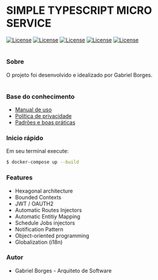 # SIMPLE TYPESCRIPT MICRO SERVICE #


[![License](https://img.shields.io/badge/License-MIT-green.svg?style=flat)](https://github.com/clips/pattern/blob/master/LICENSE.txt) [![License](https://img.shields.io/badge/Typescript-4.1.2-blue.svg?style=flat)](https://github.com/clips/pattern/blob/master/LICENSE.txt) [![License](https://img.shields.io/badge/TypeORM-0.2.28-orange.svg?style=flat)](https://github.com/clips/pattern/blob/master/LICENSE.txt) [![License](https://img.shields.io/badge/KafkaJS-1.15.0-pink.svg?style=flat)](https://github.com/clips/pattern/blob/master/LICENSE.txt) [![License](https://img.shields.io/badge/Hapi-latest-purple.svg?style=flat)](https://github.com/clips/pattern/blob/master/LICENSE.txt) 





# #


### Sobre ###

O projeto foi desenvolvido e idealizado por Gabriel Borges.

# #


### Base do conhecimento ###

* [Manual de uso](https://github.com/borgesdeveloper/micro-service-typescript/tree/master/docs)
* [Política de privacidade](https://github.com/borgesdeveloper/micro-service-typescript/tree/master/docs)
* [Padrões e boas práticas](https://github.com/borgesdeveloper/micro-service-typescript/tree/master/docs)


### Inicio rápido

Em seu terminal execute:

```sh
$ docker-compose up --build
```


### Features

* Hexagonal architecture
* Bounded Contexts
* JWT / OAUTH2
* Automatic Routes Injectors
* Automatic Entitiy Mapping
* Schedule Jobs injectors
* Notification Pattern
* Object-oriented programming
* Globalization (i18n)

### Autor ###

* Gabriel Borges - Arquiteto de Software



